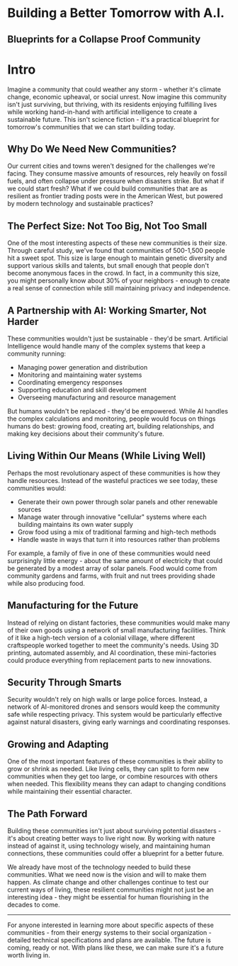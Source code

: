 # Building a Better Tomorrow with A.I.

## Blueprints for a Collapse Proof Community

# Intro

Imagine a community that could weather any storm \- whether it's climate change, economic upheaval, or social unrest. Now imagine this community isn't just surviving, but thriving, with its residents enjoying fulfilling lives while working hand-in-hand with artificial intelligence to create a sustainable future. This isn't science fiction \- it's a practical blueprint for tomorrow's communities that we can start building today.

## Why Do We Need New Communities?

Our current cities and towns weren't designed for the challenges we're facing. They consume massive amounts of resources, rely heavily on fossil fuels, and often collapse under pressure when disasters strike. But what if we could start fresh? What if we could build communities that are as resilient as frontier trading posts were in the American West, but powered by modern technology and sustainable practices?

## The Perfect Size: Not Too Big, Not Too Small

One of the most interesting aspects of these new communities is their size. Through careful study, we've found that communities of 500-1,500 people hit a sweet spot. This size is large enough to maintain genetic diversity and support various skills and talents, but small enough that people don't become anonymous faces in the crowd. In fact, in a community this size, you might personally know about 30% of your neighbors \- enough to create a real sense of connection while still maintaining privacy and independence.

## A Partnership with AI: Working Smarter, Not Harder

These communities wouldn't just be sustainable \- they'd be smart. Artificial Intelligence would handle many of the complex systems that keep a community running:

- Managing power generation and distribution  
- Monitoring and maintaining water systems  
- Coordinating emergency responses  
- Supporting education and skill development  
- Overseeing manufacturing and resource management

But humans wouldn't be replaced \- they'd be empowered. While AI handles the complex calculations and monitoring, people would focus on things humans do best: growing food, creating art, building relationships, and making key decisions about their community's future.

## Living Within Our Means (While Living Well)

Perhaps the most revolutionary aspect of these communities is how they handle resources. Instead of the wasteful practices we see today, these communities would:

- Generate their own power through solar panels and other renewable sources  
- Manage water through innovative "cellular" systems where each building maintains its own water supply  
- Grow food using a mix of traditional farming and high-tech methods  
- Handle waste in ways that turn it into resources rather than problems

For example, a family of five in one of these communities would need surprisingly little energy \- about the same amount of electricity that could be generated by a modest array of solar panels. Food would come from community gardens and farms, with fruit and nut trees providing shade while also producing food.

## Manufacturing for the Future

Instead of relying on distant factories, these communities would make many of their own goods using a network of small manufacturing facilities. Think of it like a high-tech version of a colonial village, where different craftspeople worked together to meet the community's needs. Using 3D printing, automated assembly, and AI coordination, these mini-factories could produce everything from replacement parts to new innovations.

## Security Through Smarts

Security wouldn't rely on high walls or large police forces. Instead, a network of AI-monitored drones and sensors would keep the community safe while respecting privacy. This system would be particularly effective against natural disasters, giving early warnings and coordinating responses.

## Growing and Adapting

One of the most important features of these communities is their ability to grow or shrink as needed. Like living cells, they can split to form new communities when they get too large, or combine resources with others when needed. This flexibility means they can adapt to changing conditions while maintaining their essential character.

## The Path Forward

Building these communities isn't just about surviving potential disasters \- it's about creating better ways to live right now. By working with nature instead of against it, using technology wisely, and maintaining human connections, these communities could offer a blueprint for a better future.

We already have most of the technology needed to build these communities. What we need now is the vision and will to make them happen. As climate change and other challenges continue to test our current ways of living, these resilient communities might not just be an interesting idea \- they might be essential for human flourishing in the decades to come.

---

For anyone interested in learning more about specific aspects of these communities \- from their energy systems to their social organization \- detailed technical specifications and plans are available. The future is coming, ready or not. With plans like these, we can make sure it's a future worth living in.
